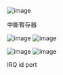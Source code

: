 ![image](https://github.com/user-attachments/assets/99d60277-cf1b-4a99-970e-2e6a4c259302)

中斷暫存器

![image](https://github.com/user-attachments/assets/ebb31242-83ac-41b1-9624-2df8a1e3ff08)
![image](https://github.com/user-attachments/assets/0c757948-474c-4658-908f-89891cfd9dae)

![image](https://github.com/user-attachments/assets/841cc222-bef7-4f2a-9cb6-aa27afc812e6)
![image](https://github.com/user-attachments/assets/4f351f33-7fe2-4de9-b9e2-77d148c92d3b)



IRQ id port








